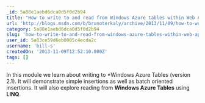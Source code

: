 ```yaml
---
_id: 5a88e1aebd6dca0d5f0d2b94
title: "How to write to and read from Windows Azure tables within Web Applications"
url: 'http://blogs.msdn.com/b/brunoterkaly/archive/2013/11/09/how-to-write-to-and-read-from-windows-azure-tables-within-web-applications.aspx'
category: 5a88e1aebd6dca0d5f0d2b94
slug: 'how-to-write-to-and-read-from-windows-azure-tables-within-web-applications'
user_id: 5a83ce59d6eb0005c4ecda2c
username: 'bill-s'
createdOn: '2013-11-09T12:52:10.000Z'
tags: []
---
```


In this module we learn about writing to *Windows Azure Tables (version 2.1). It will demonstrate simple insertions as well as batch oriented insertions. It will also explore reading from <strong>Windows Azure Tables</strong> using <strong>LINQ</strong>.
